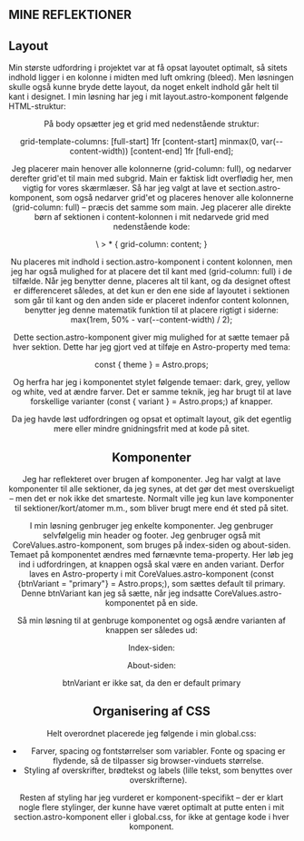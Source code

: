## MINE REFLEKTIONER

## Layout

Min største udfordring i projektet var at få opsat layoutet optimalt, så sitets indhold ligger i en kolonne i midten med luft omkring (bleed). Men løsningen skulle også kunne bryde dette layout, da noget enkelt indhold går helt til kant i designet. I min løsning har jeg i mit layout.astro-komponent følgende HTML-struktur:

<body>
<Header>
<main>
<slot>
</main>
<Footer>
</body>

På body opsætter jeg et grid med nedenstående struktur:

grid-template-columns: [full-start] 1fr [content-start] minmax(0, var(--content-width)) [content-end] 1fr [full-end];

Jeg placerer main henover alle kolonnerne (grid-column: full), og nedarver derefter grid'et til main med subgrid. Main er faktisk lidt overflødig her, men vigtig for vores skærmlæser.
Så har jeg valgt at lave et section.astro-komponent, som også nedarver grid'et og placeres henover alle kolonnerne (grid-column: full) – præcis det samme som main. Jeg placerer alle direkte børn af sektionen i content-kolonnen i mit nedarvede grid med nedenstående kode:

\ > \* {
grid-column: content;
}

Nu placeres mit indhold i section.astro-komponent i content kolonnen, men jeg har også mulighed for at placere det til kant med (grid-column: full) i de tilfælde. Når jeg benytter denne, placeres alt til kant, og da designet oftest er differenceret således, at det kun er den ene side af layoutet i sektionen som går til kant og den anden side er placeret indenfor content kolonnen, benytter jeg denne matematik funktion til at placere rigtigt i siderne:
max(1rem, 50% - var(--content-width) / 2);

Dette section.astro-komponent giver mig mulighed for at sætte temaer på hver sektion. Dette har jeg gjort ved at tilføje en Astro-property med tema:

const { theme } = Astro.props;

Og herfra har jeg i komponentet stylet følgende temaer: dark, grey, yellow og white, ved at ændre farver. Det er samme teknik, jeg har brugt til at lave forskellige varianter (const { variant } = Astro.props;) af knapper.

Da jeg havde løst udfordringen og opsat et optimalt layout, gik det egentlig mere eller mindre gnidningsfrit med at kode på sitet.

## Komponenter

Jeg har reflekteret over brugen af komponenter. Jeg har valgt at lave komponenter til alle sektioner, da jeg synes, at det gør det mest overskueligt – men det er nok ikke det smarteste.
Normalt ville jeg kun lave komponenter til sektioner/kort/atomer m.m., som bliver brugt mere end ét sted på sitet.

I min løsning genbruger jeg enkelte komponenter. Jeg genbruger selvfølgelig min header og footer.
Jeg genbruger også mit CoreValues.astro-komponent, som bruges på index-siden og about-siden. Temaet på komponentet ændres med førnævnte tema-property. Her løb jeg ind i udfordringen, at knappen også skal være en anden variant. Derfor laves en Astro-property i mit CoreValues.astro-komponent (const {btnVariant = "primary"} = Astro.props;), som sættes default til primary. Denne btnVariant kan jeg så sætte, når jeg indsatte CoreValues.astro-komponentet på en side.

Så min løsning til at genbruge komponentet og også ændre varianten af knappen ser således ud:

Index-siden:

 <Section theme="dark">
    <CoreValues btnVariant="tertiary"></CoreValues>
  </Section>

About-siden:

<Section theme="grey" >
    <CoreValues></CoreValues> btnVariant er ikke sat, da den er default primary 
  </Section>

## Organisering af CSS

Helt overordnet placerede jeg følgende i min global.css:

- Farver, spacing og fontstørrelser som variabler. Fonte og spacing er flydende, så de tilpasser sig browser-vinduets størrelse.
- Styling af overskrifter, brødtekst og labels (lille tekst, som benyttes over overskrifterne).

Resten af styling har jeg vurderet er komponent-specifikt – der er klart nogle flere stylinger, der kunne have været optimalt at putte enten i mit section.astro-komponent eller i global.css, for ikke at gentage kode i hver komponent.

